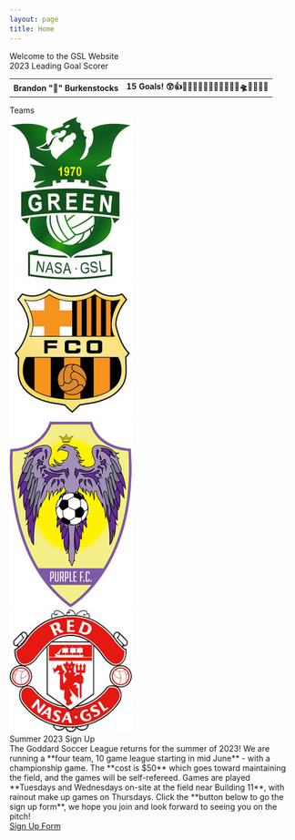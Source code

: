 ```yaml
---
layout: page
title: Home
---
```


<!-- begin row 1 -->
<div class="card bg-light text-center my-3">
<div class="card-header text-center">
    Welcome to the GSL Website
</div>
<div class="card-body">
    <script>
        randInt = Math.floor(Math.random() * 2) + 1;
        document.write('<img src="/images/2023-' + randInt + '.jpg" class="img-fluid w-100 rounded"/>');
    </script>
</div>
</div>

<!-- begin row 2 -->
<div class="card bg-light text-center my-3">
<div class="card-header text-center">
    2023 Leading Goal Scorer
</div>
<div class="card-body" markdown=1>

<div class="col-12 d-flex justify-content-center">
<div class="overflow-auto">

<table>
    <tr>
        <th>Brandon "🫏" Burkenstocks</th>
        <th>15 Goals! 😲👍🙉💯🏃🧳🕺🏻💅🏻🌝🌈🤿🛸🎌🎅🏻👰</th>
    </tr>
</table>

</div>
</div>
</div>
</div>

<!-- begin row 3 -->
<div class="card bg-light text-center my-3">
<div class="card-header text-center">
    Teams
</div>
<div class="card-body">
<div class="row">
    <div class="col-3 my-auto">
        <a href="/green">
            <img src="/images/teams/green.jpg" class="img-fluid rounded"/>
        </a>
    </div>
    <div class="col-3 my-auto">
        <a href="/orange">
            <img src="/images/teams/orange.jpg" class="img-fluid rounded"/>
        </a>
    </div>
    <div class="col-3 my-auto">
        <a href="/purple">
            <img src="/images/teams/purple.jpg" class="img-fluid rounded"/>
        </a>
    </div>
        <div class="col-3 my-auto">
        <a href="/red">
            <img src="/images/teams/red.jpg" class="img-fluid rounded"/>
        </a>
    </div>
</div>
</div>
</div>

<!-- begin row 4 -->
<div class="card bg-light text-center mt-3">
<div class="card-header text-center">
    Summer 2023 Sign Up
</div>
<div class="card-body">
<div class="row" markdown=1>
The Goddard Soccer League returns for the summer of 2023! We are running a **four team, 10 game league starting in mid June** - with a championship game. The **cost is $50** which goes toward maintaining the field, and the games will be self-refereed. Games are played **Tuesdays and Wednesdays on-site at the field near Building 11**, with rainout make up games on Thursdays. Click the **button below to go the sign up form**, we hope you join and look forward to seeing you on the pitch!
</div>
<div class="row mt-3 mx-3">
<a type="button" class="btn btn-primary" href="https://forms.gle/iggf2sibER2xtd7z8">Sign Up Form</a>
</div>
</div>
</div>
